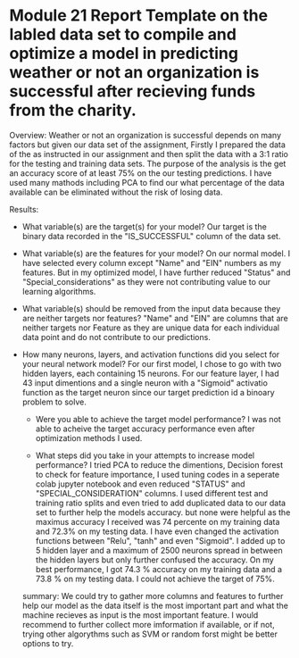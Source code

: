 # Module 21 Report Template on the labled data set to compile and optimize a model in predicting weather or not an organization is successful after recieving funds from the charity.



Overview:
Weather or not an organization is successful depends on many factors but given our data set of the assignment, Firstly I prepared the data of the as instructed in our assignment and then split the data with a 3:1 ratio for the testing and training data sets. The purpose of the analysis is the get an accuracy score of at least 75% on the our testing predictions. I have used many mathods including PCA to find our what percentage of the data available can be eliminated without the risk of losing data.   


Results:

* What variable(s) are the target(s) for your model? 
  Our target is the binary data recorded in the "IS_SUCCESSFUL" column of the data set. 

* What variable(s) are the features for your model?
  On our normal model. I have selected every column except "Name" and "EIN" numbers as my features. But in my optimized model, I have further reduced "Status" and "Special_considerations" as they were not contributing value to our learning algorithms.

* What variable(s) should be removed from the input data because they are neither targets nor features?
  "Name" and "EIN" are columns that are neither targets nor Feature as they are unique data for each individual data point and do not contribute to our predictions.





* How many neurons, layers, and activation functions did you select for your neural network model?
  For our first model, I chose to go with two hidden layers, each containing 15 neurons. For our feature layer, I had 43 input dimentions and a single neuron with a "Sigmoid" activatio function as the target neuron since our target prediction id a binoary problem to solve.

  * Were you able to achieve the target model performance?
    I was not able to acheive the target accuracy performance even after optimization methods I used.

  * What steps did you take in your attempts to increase model performance?
  I tried PCA to reduce the dimentions, Decision forest to check for feature importance, I used tuning codes in a seperate colab jupyter notebook and even reduced "STATUS" and "SPECIAL_CONSIDERATION" columns. I used different test and training ratio splits and even tried to add duplicated data to our data set to further help the models accuracy. but none were helpful as the maximus accuracy I received was 74 percente on my training data and 72.3% on my testing data. I have even changed the activation functions between "Relu", "tanh" and even "Sigmoid". I added up to 5 hidden layer and a maximum of  2500 neurons spread in between the hidden layers but only further confused the accuracy. On my best performance, I got 74.3 % accuracy on my training data and a 73.8 % on my testing data. I could not achieve the target of 75%.


  summary:
  We could try to gather more columns and features to further help our model as the data itself is the most important part and what the machine recieves as input is the most important feature. I would recommend to further collect more imformation if available, or if not, trying other algorythms such as SVM or random forst might be better options to try. 